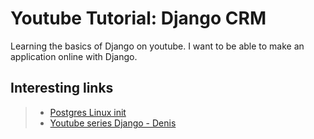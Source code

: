 # Youtube Tutorial: Django CRM

Learning the basics of Django on youtube. I want to be able to make an application online with Django.

## Interesting links
> + [Postgres Linux init](https://www.postgresqltutorial.com/install-postgresql-linux/)
> + [Youtube series Django - Denis](https://dennis-sourcecode.herokuapp.com/16/)